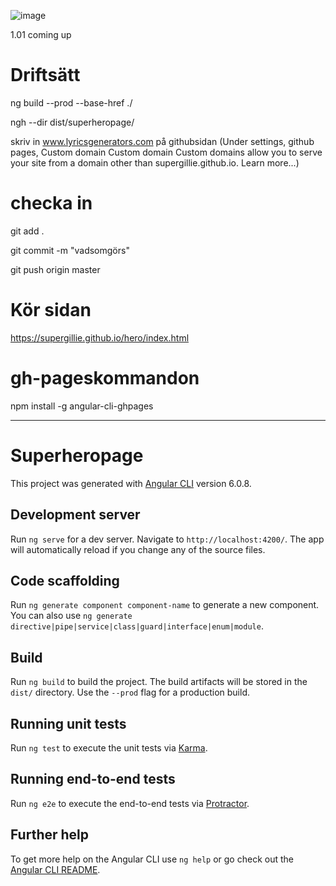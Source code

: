 ![image](https://user-images.githubusercontent.com/209369/153861634-428dd6b6-5927-4107-a2e5-dc919f27d588.png)

1.01 coming up

# Driftsätt
ng build --prod --base-href ./

ngh --dir dist/superheropage/

skriv in www.lyricsgenerators.com på githubsidan
(Under settings, github pages, Custom domain
 Custom domain
Custom domains allow you to serve your site from a domain other than supergillie.github.io. Learn more...)

# checka in
git add .

git commit -m "vadsomgörs"

git push origin master

# Kör sidan
https://supergillie.github.io/hero/index.html

# gh-pageskommandon
npm install -g angular-cli-ghpages

----------------

# Superheropage

This project was generated with [Angular CLI](https://github.com/angular/angular-cli) version 6.0.8.

## Development server

Run `ng serve` for a dev server. Navigate to `http://localhost:4200/`. The app will automatically reload if you change any of the source files.

## Code scaffolding

Run `ng generate component component-name` to generate a new component. You can also use `ng generate directive|pipe|service|class|guard|interface|enum|module`.

## Build

Run `ng build` to build the project. The build artifacts will be stored in the `dist/` directory. Use the `--prod` flag for a production build.

## Running unit tests

Run `ng test` to execute the unit tests via [Karma](https://karma-runner.github.io).

## Running end-to-end tests

Run `ng e2e` to execute the end-to-end tests via [Protractor](http://www.protractortest.org/).

## Further help

To get more help on the Angular CLI use `ng help` or go check out the [Angular CLI README](https://github.com/angular/angular-cli/blob/master/README.md).
